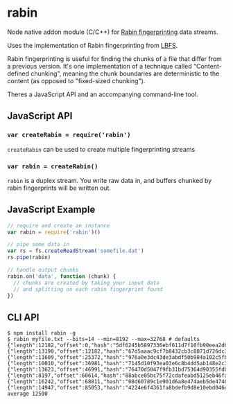 # rabin

Node native addon module (C/C++) for [Rabin fingerprinting](https://en.wikipedia.org/wiki/Rabin_fingerprint) data streams.

Uses the implementation of Rabin fingerprinting from [LBFS](https://github.com/fd0/lbfs/tree/bdf4f17d23b68536e7805c88e269026c74c32d59/liblbfs).

Rabin fingerprinting is useful for finding the chunks of a file that differ from a previous version. It's one implementation of a technique called "Content-defined chunking", meaning the chunk boundaries are deterministic to the content (as opposed to "fixed-sized chunking").

Theres a JavaScript API and an accompanying command-line tool.

## JavaScript API

### `var createRabin = require('rabin')`

`createRabin` can be used to create multiple fingerprinting streams

### `var rabin = createRabin()`

`rabin` is a duplex stream. You write raw data in, and buffers chunked by rabin fingerprints will be written out.

## JavaScript Example

```js
// require and create an instance
var rabin = require('rabin')()

// pipe some data in
var rs = fs.createReadStream('somefile.dat')
rs.pipe(rabin)

// handle output chunks
rabin.on('data', function (chunk) {
  // chunks are created by taking your input data
  // and splitting on each rabin fingerprint found
})
```

## CLI API

```
$ npm install rabin -g
$ rabin myfile.txt --bits=14 --min=8192 --max=32768 # defaults
{"length":12182,"offset":0,"hash":"5df6245b5897336ebf611d7f10fb90eea2d63c5b9ec9ad76dfb1ac72b8249dcb"}
{"length":13190,"offset":12182,"hash":"67d5aaac9cf7b8432cb3c8071d726dc38f1138957c30719f8b166116a90950a1"}
{"length":11609,"offset":25372,"hash":"976a0e3dc43de3abdf50b984a102c5fb7c2550e3dc5e44e4a8f7d4241276683b"}
{"length":10010,"offset":36981,"hash":"7145d10f93ea03e6c8b4dd5ab148e2c3c08f9c71bf71c7559dffdfcef48112c1"}
{"length":13623,"offset":46991,"hash":"76470d5047f9fb31bd75364d90355fdbf913aaa1df934251f43c894f01381f1b"}
{"length":8197,"offset":60614,"hash":"88abce05bc75f72cdafeabd5125eb46fa8f73eab2d75a29076aeb3f99ef35548"}
{"length":16242,"offset":68811,"hash":"08d60789c1e901d6a8e474aeb5de4746af1648e7f3a4ac7a3dba87d9e73fca56"}
{"length":14947,"offset":85053,"hash":"4224e6f4361fa8bdefb9d8e10ebd046e2869af2c44ea7e84c7efaeedd5423b30"}
average 12500
```
